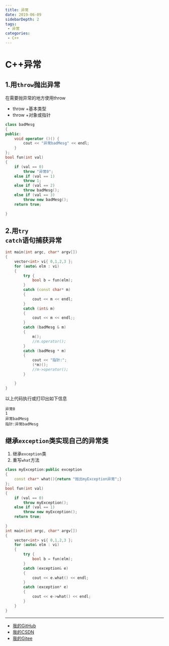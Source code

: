 ```yaml
---
title: 异常
date: 2019-06-09
sidebarDepth: 2
tags:
 - 异常
categories:
 - C++
---
```

# C++异常
## 1.用<code>throw</code>抛出异常
在需要抛异常的地方使用throw
- throw +基本类型
- throw +对象或指针
```c++
class badMesg
{
public:
	void operator ()() {
		cout << "异常badMesg" << endl;
	}
};
bool fun(int val)
{
	if (val == 0)
		throw "异常0";
	else if (val == 1)
		throw 1;
	else if (val == 2)
		throw badMesg();
	else if (val == 3)
		throw new badMesg();
	return true;
	
}
```
## 2.用<code>try catch</code>语句捕获异常
```c++
int main(int argc, char* argv[])
{
	vector<int> vi{ 0,1,2,3 };
	for (auto& elm : vi)
	{
		try {
			bool b = fun(elm);
		}
		catch (const char* m)
		{
			cout << m << endl;
		}
		catch (int& m)
		{
			cout << m << endl;;
		}
		catch (badMesg & m)
		{
			m();
			//m.operator();
		}
		catch (badMesg * m)
		{
			cout << "指针:";
			(*m)();
			//m->operator();
		}

	}
}
```
以上代码执行或打印出如下信息
```
异常0
1
异常badMesg
指针:异常badMesg
```
## 继承<code>exception</code>类实现自己的异常类
1. 继承<code>exception</code>类
2. 重写<code>what</code>方法
```c++
class myException:public exception
{
	const char* what(){return "抛出myException异常";}
};
bool fun(int val)
{
	if (val == 0)
		throw myException();
	else if (val == 1)
		throw new myException();
	return true;
	
}
int main(int argc, char* argv[])
{
	vector<int> vi{ 0,1,2,3 };
	for (auto& elm : vi)
	{
		try {
			bool b = fun(elm);
		}
		catch (exception& e)
		{
			cout << e.what() << endl;
		}
		catch (exception* e)
		{
			cout << e->what() << endl;
		}
	}
}
```
----------------
- [我的GitHub](https://github.com/shuhaiwen "https://github.com/shuhaiwen") 
- [我的CSDN](https://blog.csdn.net/u014140383 "https://blog.csdn.net/u014140383")
- [我的Gitee](https://gitee.com/shuhaiwen "https://gitee.com/shuhaiwen")